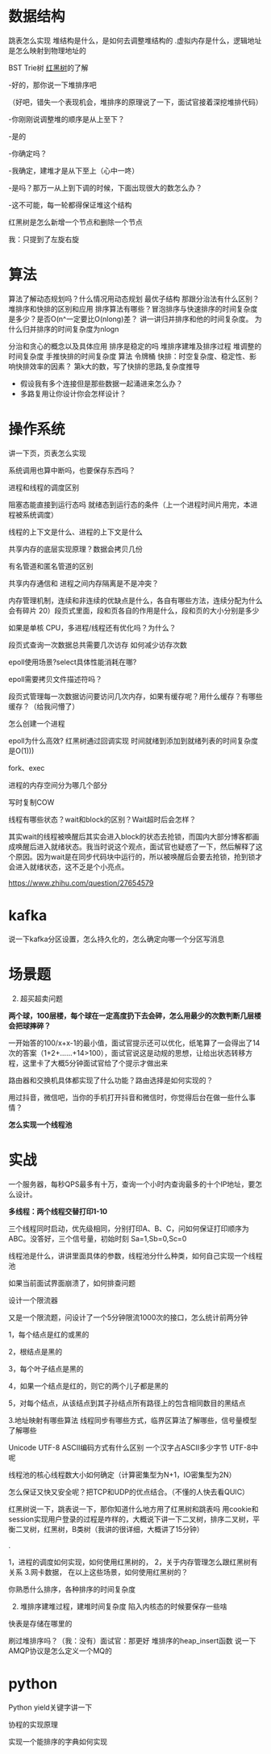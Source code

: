 # 数据结构
跳表怎么实现
堆结构是什么，是如何去调整堆结构的
.虚拟内存是什么，逻辑地址是怎么映射到物理地址的

BST Trie树 [红黑树](https://www.nowcoder.com/jump/super-jump/word?word=红黑树)的了解



-好的，那你说一下堆排序吧 

 （好吧，错失一个表现机会，堆排序的原理说了一下，面试官接着深挖堆排代码） 

 -你刚刚说调整堆的顺序是从上至下？ 

 -是的 

 -你确定吗？ 

 -我确定，建堆才是从下至上（心中一咚） 

 -是吗？那万一从上到下调的时候，下面出现很大的数怎么办？ 

 -这不可能，每一轮都得保证堆这个结构

红黑树是怎么新增一个节点和删除一个节点

我：只提到了左旋右旋


# 算法
算法了解动态规划吗？什么情况用动态规划
最优子结构
那跟分治法有什么区别？
堆排序和快排的区别和应用
排序算法有哪些？冒泡排序与快速排序的时间复杂度是多少？是否O(n^一定要比O(nlong)差？
讲一讲归并排序和他的时间复杂度。
为什么归并排序的时间复杂度为nlogn

分治和贪心的概念以及具体应用
排序是稳定的吗
堆排序建堆及排序过程
堆调整的时间复杂度
手推快排的时间复杂度
算法 令牌桶
快排：时空复杂度、稳定性、影响快排效率的因素？
第k大的数，写了快排的思路,复杂度推导

- 假设我有多个连接但是那些数据一起涌进来怎么办？
- 多路复用让你设计你会怎样设计？

# 操作系统

讲一下页，页表怎么实现

系统调用也算中断吗，也要保存东西吗？

进程和线程的调度区别 

阻塞态能直接到运行态吗 
就绪态到运行态的条件（上一个进程时间片用完，本进程被系统调度）

线程的上下文是什么、进程的上下文是什么

共享内存的底层实现原理？数据会拷贝几份

有名管道和匿名管道的区别

共享内存通信和 进程之间内存隔离是不是冲突？

内存管理机制，连续和非连续的优缺点是什么，各自有哪些方法，连续分配为什么会有碎片
20）段页式里面，段和页各自的作用是什么，段和页的大小分别是多少

如果是单核 CPU，多进程/线程还有优化吗？为什么？

段页式查询一次数据总共需要几次访存 如何减少访存次数

epoll使用场景?select具体性能消耗在哪? 

epoll需要拷贝文件描述符吗？ 	

段页式管理每一次数据访问要访问几次内存，如果有缓存呢？用什么缓存？有哪些缓存？（给我问懵了）

怎么创建一个进程

epoll为什么高效? 红黑树通过回调实现 时间就绪到添加到就绪列表的时间复杂度是O(1)))

fork、exec

进程的内存空间分为哪几个部分

写时复制COW

线程有哪些状态？wait和block的区别？Wait超时后会怎样？ 

 其实wait的线程被唤醒后其实会进入block的状态去抢锁，而国内大部分博客都画成唤醒后进入就绪状态。我当时说这个观点，面试官也疑惑了一下，然后解释了这个原因。因为wait是在同步代码块中运行的，所以被唤醒后会要去抢锁，抢到锁才会进入就绪状态，这不乏是个小亮点。

 https://www.zhihu.com/question/27654579

# kafka

说一下kafka分区设置，怎么持久化的，怎么确定向哪一个分区写消息

# 场景题

2. 超买超卖问题

**两个球，100层楼，每个球在一定高度扔下去会碎，怎么用最少的次数判断几层楼会把球摔碎？** 

  一开始答的100/x+x-1的最小值，面试官提示还可以优化，纸笔算了一会得出了14次的答案（1+2+……+14>100），面试官说这是动规的思想，让给出状态转移方程，这里卡了大概5分钟面试官给了个提示才做出来

路由器和交换机具体都实现了什么功能？路由选择是如何实现的？

用过抖音，微信吧，当你的手机打开抖音和微信时，你觉得后台在做一些什么事情？

**怎么实现一个线程池**

# 实战


一个服务器，每秒QPS最多有十万，查询一个小时内查询最多的十个IP地址，要怎么设计。

**多线程：两个线程交替打印1-10**

三个线程同时启动，优先级相同，分别打印A、B、C，问如何保证打印顺序为ABC。没答好，三个信号量，初始时刻 Sa=1,Sb=0,Sc=0

线程池是什么，讲讲里面具体的参数，线程池分什么种类，如何自己实现一个线程池

如果当前面试界面崩溃了，如何排查问题

 设计一个限流器

又是一个限流题，问设计了一个5分钟限流1000次的接口，怎么统计前两分钟

1，每个结点是红的或黑的

2，根结点是黑的

3，每个叶子结点是黑的

4，如果一个结点是红的，则它的两个儿子都是黑的

5，对每个结点，从该结点到其子孙结点所有路径上的包含相同数目的黑结点

3.地址映射有哪些算法
线程同步有哪些方式，临界区算法了解哪些，信号量模型了解哪些

Unicode UTF-8 ASCII编码方式有什么区别 
一个汉字占ASCII多少字节  UTF-8中呢 

线程池的核心线程数大小如何确定（计算密集型为N+1，IO密集型为2N）

怎么保证又快又安全呢？把TCP和UDP的优点结合。（不懂的人快去看QUIC）

红黑树说一下，跳表说一下，那你知道什么地方用了红黑树和跳表吗
用cookie和session实现用户登录的过程是咋样的，大概说下讲一下二叉树，排序二叉树，平衡二叉树，红黑树，B类树（我讲的很详细，大概讲了15分钟）





.



1，进程的调度如何实现，如何使用红黑树的，
2，关于内存管理怎么跟红黑树有关系
3.网卡数据，
在以上这些场景，如何使用红黑树的？




 你熟悉什么排序，各种排序的时间复杂度 

2. 堆排序建堆过程，建堆时间复杂度 
   陷入内核态的时候要保存一些啥


快表是存储在哪里的 

刷过堆排序吗？（我：没有）面试官：那更好
堆排序的heap_insert函数
说一下AMQP协议是怎么定义一个MQ的


# python

Python yield关键字讲一下

协程的实现原理

实现一个能排序的字典如何实现


